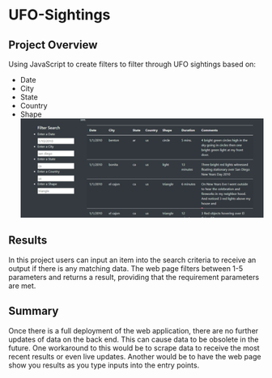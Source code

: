 # UFO-Sightings
## Project Overview
Using JavaScript to create filters to filter through UFO sightings based on:
* Date
* City
* State
* Country
* Shape
![ufo search](https://raw.githubusercontent.com/damansandhu/UFO-Sightings/main/cover/cover.png)
## Results
In this project users can input an item into the search criteria to receive an output if there is any matching data. The web page filters between 1-5 parameters and returns a result, providing that the requirement parameters are met. 
## Summary
Once there is a full deployment of the web application, there are no further updates of data on the back end. This can cause data to be obsolete  in the future. One workaround to this would be to scrape data to receive the most recent results or even live updates. Another would be to have the web page show you results as you type inputs into the entry points.
